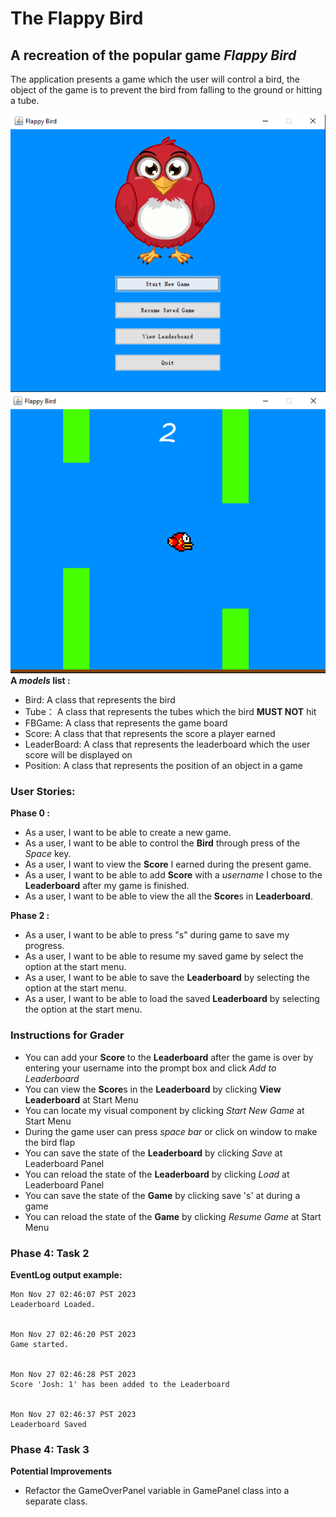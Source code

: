 # The Flappy Bird

## A recreation of the popular game *Flappy Bird*

The application presents a game which the user will control a bird, the object of the game
is to prevent the bird from falling to the ground or hitting a tube.

![](demo/demo1.png)
![](demo/demo2.png)
**A *models* list :**
- Bird: A class that represents the bird
- Tube： A class that represents the tubes which the bird **MUST NOT** hit
- FBGame: A class that represents the game board
- Score: A class that that represents the score a player earned
- LeaderBoard: A class that represents the leaderboard which the user score will be displayed on
- Position: A class that represents the position of an object in a game

### User Stories:
**Phase 0 :**
- As a user, I want to be able to create a new game.
- As a user, I want to be able to control the **Bird** through press of the *Space* key.
- As a user, I want to view the **Score** I earned during the present game.
- As a user, I want to be able to add **Score** with a *username* I chose to the **Leaderboard** after my game is finished.
- As a user, I want to be able to view the all the **Score**s in **Leaderboard**.
 
**Phase 2 :**
- As a user, I want to be able to press "s" during game to save my progress.
- As a user, I want to be able to resume my saved game by select the option at the start menu.
- As a user, I want to be able to save the **Leaderboard** by selecting the option at the start menu.
- As a user, I want to be able to load the saved **Leaderboard** by selecting the option at the start menu.


### Instructions for Grader

- You can add your **Score** to the **Leaderboard** after the game is over by entering your username into the prompt box and click *Add to Leaderboard*
- You can view the **Score**s in the **Leaderboard** by clicking **View Leaderboard** at Start Menu
- You can locate my visual component by clicking *Start New Game* at Start Menu
- During the game user can press *space bar* or click on window to make the bird flap
- You can save the state of the **Leaderboard** by clicking *Save* at Leaderboard Panel
- You can reload the state of the **Leaderboard** by clicking *Load* at Leaderboard Panel
- You can save the state of the **Game** by clicking save 's' at during a game
- You can reload the state of the **Game** by clicking *Resume Game* at Start Menu

### Phase 4: Task 2
**EventLog output example:**

    Mon Nov 27 02:46:07 PST 2023
    Leaderboard Loaded.


    Mon Nov 27 02:46:20 PST 2023
    Game started.


    Mon Nov 27 02:46:28 PST 2023
    Score 'Josh: 1' has been added to the Leaderboard


    Mon Nov 27 02:46:37 PST 2023
    Leaderboard Saved

### Phase 4: Task 3
**Potential Improvements**
- Refactor the GameOverPanel variable in GamePanel class into a separate class.